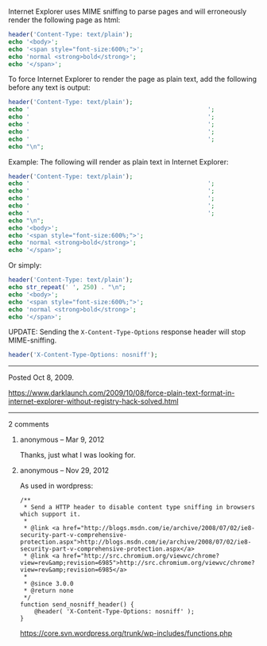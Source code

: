 Internet Explorer uses MIME sniffing to parse pages and will erroneously render the following page as html:

```php
header('Content-Type: text/plain');
echo '<body>';
echo '<span style="font-size:600%;">';
echo 'normal <strong>bold</strong>';
echo '</span>';
```

To force Internet Explorer to render the page as plain text, add the following before any text is output:

```php
header('Content-Type: text/plain');
echo '                                                  ';
echo '                                                  ';
echo '                                                  ';
echo '                                                  ';
echo '                                                  ';
echo "\n";
```

Example: The following will render as plain text in Internet Explorer:

```php
header('Content-Type: text/plain');
echo '                                                  ';
echo '                                                  ';
echo '                                                  ';
echo '                                                  ';
echo '                                                  ';
echo "\n";
echo '<body>';
echo '<span style="font-size:600%;">';
echo 'normal <strong>bold</strong>';
echo '</span>';
```

Or simply:

```php
header('Content-Type: text/plain');
echo str_repeat(' ', 250) . "\n";
echo '<body>';
echo '<span style="font-size:600%;">';
echo 'normal <strong>bold</strong>';
echo '</span>';
```

UPDATE: Sending the `X-Content-Type-Options` response header will stop MIME-sniffing.

```php
header('X-Content-Type-Options: nosniff');
```

---

Posted Oct 8, 2009.

https://www.darklaunch.com/2009/10/08/force-plain-text-format-in-internet-explorer-without-registry-hack-solved.html

---

2 comments

<ol><li><div>

anonymous &ndash; Mar 9, 2012<div>

Thanks, just what I was looking for.

</div></div></li><li><div>

anonymous &ndash; Nov 29, 2012<div>

As used in wordpress:

```
/**
 * Send a HTTP header to disable content type sniffing in browsers which support it.
 *
 * @link <a href="http://blogs.msdn.com/ie/archive/2008/07/02/ie8-security-part-v-comprehensive-protection.aspx">http://blogs.msdn.com/ie/archive/2008/07/02/ie8-security-part-v-comprehensive-protection.aspx</a>
 * @link <a href="http://src.chromium.org/viewvc/chrome?view=rev&amp;revision=6985">http://src.chromium.org/viewvc/chrome?view=rev&amp;revision=6985</a>
 *
 * @since 3.0.0
 * @return none
 */
function send_nosniff_header() {
    @header( 'X-Content-Type-Options: nosniff' );
}
```

<a href="https://core.svn.wordpress.org/trunk/wp-includes/functions.php">https://core.svn.wordpress.org/trunk/wp-includes/functions.php</a>

</div></div></li></ol>